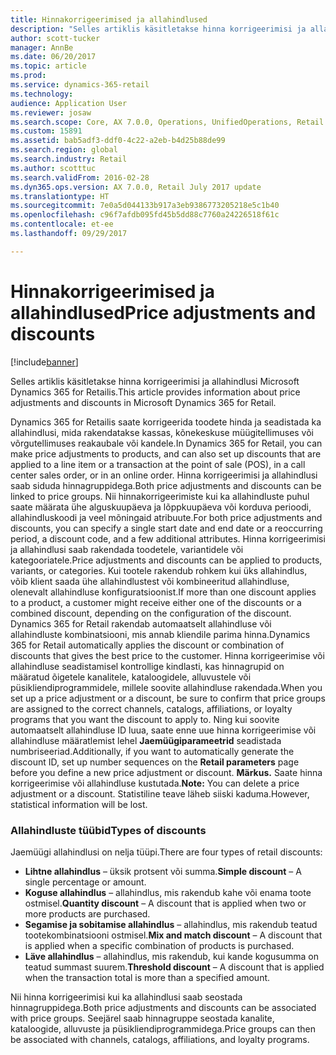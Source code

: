```yaml
---
title: Hinnakorrigeerimised ja allahindlused
description: "Selles artiklis käsitletakse hinna korrigeerimisi ja allahindlusi Microsoft Dynamics 365 for Retailis."
author: scott-tucker
manager: AnnBe
ms.date: 06/20/2017
ms.topic: article
ms.prod: 
ms.service: dynamics-365-retail
ms.technology: 
audience: Application User
ms.reviewer: josaw
ms.search.scope: Core, AX 7.0.0, Operations, UnifiedOperations, Retail
ms.custom: 15891
ms.assetid: bab5adf3-ddf0-4c22-a2eb-b4d25b88de99
ms.search.region: global
ms.search.industry: Retail
ms.author: scotttuc
ms.search.validFrom: 2016-02-28
ms.dyn365.ops.version: AX 7.0.0, Retail July 2017 update
ms.translationtype: HT
ms.sourcegitcommit: 7e0a5d044133b917a3eb9386773205218e5c1b40
ms.openlocfilehash: c96f7afdb095fd45b5dd88c7760a24226518f61c
ms.contentlocale: et-ee
ms.lasthandoff: 09/29/2017

---
```


# <a name="price-adjustments-and-discounts"></a><span data-ttu-id="f71e4-103">Hinnakorrigeerimised ja allahindlused</span><span class="sxs-lookup"><span data-stu-id="f71e4-103">Price adjustments and discounts</span></span>

[!include[banner](includes/banner.md)]


<span data-ttu-id="f71e4-104">Selles artiklis käsitletakse hinna korrigeerimisi ja allahindlusi Microsoft Dynamics 365 for Retailis.</span><span class="sxs-lookup"><span data-stu-id="f71e4-104">This article provides information about price adjustments and discounts in Microsoft Dynamics 365 for Retail.</span></span>

<span data-ttu-id="f71e4-105">Dynamics 365 for Retailis saate korrigeerida toodete hinda ja seadistada ka allahindlusi, mida rakendatakse kassas, kõnekeskuse müügitellimuses või võrgutellimuses reakaubale või kandele.</span><span class="sxs-lookup"><span data-stu-id="f71e4-105">In Dynamics 365 for Retail, you can make price adjustments to products, and can also set up discounts that are applied to a line item or a transaction at the point of sale (POS), in a call center sales order, or in an online order.</span></span> <span data-ttu-id="f71e4-106">Hinna korrigeerimisi ja allahindlusi saab siduda hinnagruppidega.</span><span class="sxs-lookup"><span data-stu-id="f71e4-106">Both price adjustments and discounts can be linked to price groups.</span></span> <span data-ttu-id="f71e4-107">Nii hinnakorrigeerimiste kui ka allahindluste puhul saate määrata ühe alguskuupäeva ja lõppkuupäeva või korduva perioodi, allahindluskoodi ja veel mõningaid atribuute.</span><span class="sxs-lookup"><span data-stu-id="f71e4-107">For both price adjustments and discounts, you can specify a single start date and end date or a reoccurring period, a discount code, and a few additional attributes.</span></span> <span data-ttu-id="f71e4-108">Hinna korrigeerimisi ja allahindlusi saab rakendada toodetele, variantidele või kategooriatele.</span><span class="sxs-lookup"><span data-stu-id="f71e4-108">Price adjustments and discounts can be applied to products, variants, or categories.</span></span> <span data-ttu-id="f71e4-109">Kui tootele rakendub rohkem kui üks allahindlus, võib klient saada ühe allahindlustest või kombineeritud allahindluse, olenevalt allahindluse konfiguratsioonist.</span><span class="sxs-lookup"><span data-stu-id="f71e4-109">If more than one discount applies to a product, a customer might receive either one of the discounts or a combined discount, depending on the configuration of the discount.</span></span> <span data-ttu-id="f71e4-110">Dynamics 365 for Retail rakendab automaatselt allahindluse või allahindluste kombinatsiooni, mis annab kliendile parima hinna.</span><span class="sxs-lookup"><span data-stu-id="f71e4-110">Dynamics 365 for Retail automatically applies the discount or combination of discounts that gives the best price to the customer.</span></span> <span data-ttu-id="f71e4-111">Hinna korrigeerimise või allahindluse seadistamisel kontrollige kindlasti, kas hinnagrupid on määratud õigetele kanalitele, kataloogidele, alluvustele või püsikliendiprogrammidele, millele soovite allahindluse rakendada.</span><span class="sxs-lookup"><span data-stu-id="f71e4-111">When you set up a price adjustment or a discount, be sure to confirm that price groups are assigned to the correct channels, catalogs, affiliations, or loyalty programs that you want the discount to apply to.</span></span> <span data-ttu-id="f71e4-112">Ning kui soovite automaatselt allahindluse ID luua, saate enne uue hinna korrigeerimise või allahindluse määratlemist lehel **Jaemüügiparameetrid** seadistada numbriseeriad.</span><span class="sxs-lookup"><span data-stu-id="f71e4-112">Additionally, if you want to automatically generate the discount ID, set up number sequences on the **Retail parameters** page before you define a new price adjustment or discount.</span></span> <span data-ttu-id="f71e4-113">**Märkus.** Saate hinna korrigeerimise või allahindluse kustutada.</span><span class="sxs-lookup"><span data-stu-id="f71e4-113">**Note:** You can delete a price adjustment or a discount.</span></span> <span data-ttu-id="f71e4-114">Statistiline teave läheb siiski kaduma.</span><span class="sxs-lookup"><span data-stu-id="f71e4-114">However, statistical information will be lost.</span></span>

### <a name="types-of-discounts"></a><span data-ttu-id="f71e4-115">Allahindluste tüübid</span><span class="sxs-lookup"><span data-stu-id="f71e4-115">Types of discounts</span></span>

<span data-ttu-id="f71e4-116">Jaemüügi allahindlusi on nelja tüüpi.</span><span class="sxs-lookup"><span data-stu-id="f71e4-116">There are four types of retail discounts:</span></span>

-   <span data-ttu-id="f71e4-117">**Lihtne allahindlus** – üksik protsent või summa.</span><span class="sxs-lookup"><span data-stu-id="f71e4-117">**Simple discount** – A single percentage or amount.</span></span>
-   <span data-ttu-id="f71e4-118">**Koguse allahindlus** – allahindlus, mis rakendub kahe või enama toote ostmisel.</span><span class="sxs-lookup"><span data-stu-id="f71e4-118">**Quantity discount** – A discount that is applied when two or more products are purchased.</span></span>
-   <span data-ttu-id="f71e4-119">**Segamise ja sobitamise allahindlus** – allahindlus, mis rakendub teatud tootekombinatsiooni ostmisel.</span><span class="sxs-lookup"><span data-stu-id="f71e4-119">**Mix and match discount** – A discount that is applied when a specific combination of products is purchased.</span></span>
-   <span data-ttu-id="f71e4-120">**Läve allahindlus** – allahindlus, mis rakendub, kui kande kogusumma on teatud summast suurem.</span><span class="sxs-lookup"><span data-stu-id="f71e4-120">**Threshold discount** – A discount that is applied when the transaction total is more than a specified amount.</span></span>

<span data-ttu-id="f71e4-121">Nii hinna korrigeerimisi kui ka allahindlusi saab seostada hinnagruppidega.</span><span class="sxs-lookup"><span data-stu-id="f71e4-121">Both price adjustments and discounts can be associated with price groups.</span></span> <span data-ttu-id="f71e4-122">Seejärel saab hinnagruppe seostada kanalite, kataloogide, alluvuste ja püsikliendiprogrammidega.</span><span class="sxs-lookup"><span data-stu-id="f71e4-122">Price groups can then be associated with channels, catalogs, affiliations, and loyalty programs.</span></span>




